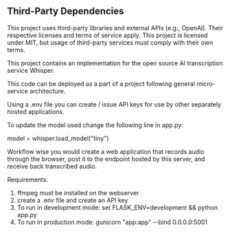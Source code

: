 ## Third-Party Dependencies
This project uses third-party libraries and external APIs (e.g., OpenAI). Their respective licenses and terms of service apply. This project is licensed under MIT, but usage of third-party services must comply with their own terms.

This project contains an implementation for the open source AI transcription service Whisper.

This code can be deployed as a part of a project following general micro-service architecture.

Using a .env file you can create / issue API keys for use by other separately hosted applications.

To update the model used change the following line in app.py:

model = whisper.load_model("tiny")

Workflow wise you would create a web application that records audio through the browser, post it to the endpoint hosted by this server, and receive back transcribed audio.

Requirements:
1. ffmpeg must be installed on the webserver
2. create a .env file and create an API key
3. To run in development mode: set FLASK_ENV=development && python app.py
4. To run in production mode: gunicorn "app:app" --bind 0.0.0.0:5001
